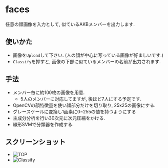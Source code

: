 # faces任意の顔画像を入力として, 似ているAKBメンバーを出力します.## 使いかた- 画像を```Upload```して下さい. (人の顔が中心に写っている画像が好ましいです.)- ```Classify```を押すと, 画像の下部に似ているメンバーの名前が出力されます.## 手法- メンバー毎に約100枚の画像を用意.  - 5人のメンバーに対応してますが, 後ほど7人にする予定です.- OpenCVの顔特徴量を使い顔部分だけを切り取り, 25x25の画像にする.- グレースケールに変換し1画素に0~255の値を持つようにする- 主成分分析を行い30次元に次元圧縮をかける.- 線形SVMで分類器を作成する.## スクリーンショット- ![TOP](https://gyazo.com/10b79c6438da64dcf0e06e34a0008d04.png)- ![Classify](https://gyazo.com/4e0aedb194e471a56d82baa5be5bbf84.png)